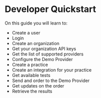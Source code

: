 # Developer Quickstart

On this guide you will learn to:

- Create a user
- Login
- Create an organization
- Get your organization API keys
- Get the list of supported providers
- Configure the Demo Provider
- Create a practice
- Create an integration for your practice
- Get available tests
- Send and order to the Demo Provider
- Get updates on the order
- Retrieve the results
